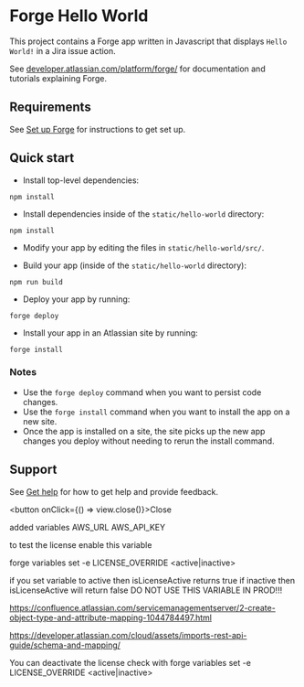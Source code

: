 # Forge Hello World

This project contains a Forge app written in Javascript that displays `Hello World!` in a Jira issue action. 

See [developer.atlassian.com/platform/forge/](https://developer.atlassian.com/platform/forge) for documentation and tutorials explaining Forge.

## Requirements

See [Set up Forge](https://developer.atlassian.com/platform/forge/set-up-forge/) for instructions to get set up.

## Quick start
- Install top-level dependencies:
```
npm install
```

- Install dependencies inside of the `static/hello-world` directory:
```
npm install
```

- Modify your app by editing the files in `static/hello-world/src/`.

- Build your app (inside of the `static/hello-world` directory):
```
npm run build
```

- Deploy your app by running:
```
forge deploy
```

- Install your app in an Atlassian site by running:
```
forge install
```

### Notes
- Use the `forge deploy` command when you want to persist code changes.
- Use the `forge install` command when you want to install the app on a new site.
- Once the app is installed on a site, the site picks up the new app changes you deploy without needing to rerun the install command.

## Support

See [Get help](https://developer.atlassian.com/platform/forge/get-help/) for how to get help and provide feedback.

<button onClick={() => view.close()}>Close</button>

added variables
AWS_URL
AWS_API_KEY

to test the license enable this variable

forge variables set -e <environment> LICENSE_OVERRIDE <active|inactive>

if you set variable to active then isLicenseActive returns true if inactive then isLicenseActive will return false
DO NOT USE THIS VARIABLE IN PROD!!!


https://confluence.atlassian.com/servicemanagementserver/2-create-object-type-and-attribute-mapping-1044784497.html

https://developer.atlassian.com/cloud/assets/imports-rest-api-guide/schema-and-mapping/

You can deactivate the license check with 
forge variables set -e <environment> LICENSE_OVERRIDE <active|inactive>